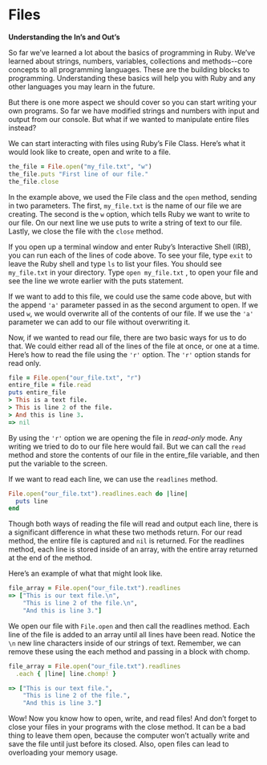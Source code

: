 # Files


__Understanding the In’s and Out’s__

So far we’ve learned a lot about the basics of programming in Ruby. We’ve learned about strings, numbers, variables, collections and methods--core concepts to all programming languages. These are the building blocks to programming. Understanding these basics will help you with Ruby and any other languages you may learn in the future.

But there is one more aspect we should cover so you can start writing your own programs. So far we have modified strings and numbers with input and output from our console. But what if we wanted to manipulate entire files instead?

We can start interacting with files using Ruby’s File Class. Here’s what it would look like to create, open and write to a file.

```ruby
the_file = File.open("my_file.txt", "w")
the_file.puts "First line of our file."
the_file.close
```

In the example above, we used the File class and the `open` method, sending in two parameters. The first, `my_file.txt` is the name of our file we are creating. The second is the `w` option, which tells Ruby we want to write to our file. On our next line we use puts to write a string of text to our file. Lastly, we close the file with the `close` method.

If you open up a terminal window and enter Ruby’s Interactive Shell (IRB), you can run each of the lines of code above. To see your file, type `exit` to leave the Ruby shell and type `ls` to list your files. You should see `my_file.txt` in your directory. Type `open my_file.txt` , to open your file and see the line we wrote earlier with the puts statement.

If we want to add to this file, we could use the same code above, but with the append `'a'` parameter passed in as the second argument to open. If we used `w`, we would overwrite all of the contents of our file. If we use the `'a'` parameter we can add to our file without overwriting it.

Now, if we wanted to read our file, there are two basic ways for us to do that. We could either read all of the lines of the file at once, or one at a time. Here’s how to read the file using the `'r'` option. The `'r'` option stands for read only.

```ruby
file = File.open("our_file.txt", "r")
entire_file = file.read
puts entire_file
> This is a text file.
> This is line 2 of the file.
> And this is line 3.
=> nil
```

By using the `'r'` option we are opening the file in _read-only_ mode. Any writing we tried to do to our file here would fail. But we can call the `read` method and store the contents of our file in the entire_file variable, and then put the variable to the screen.

If we want to read each line, we can use the `readlines` method.

```ruby
File.open("our_file.txt").readlines.each do |line|
  puts line
end
```

Though both ways of reading the file will read and output each line, there is a significant difference in what these two methods return. For our read method, the entire file is captured and `nil` is returned. For the readlines method, each line is stored inside of an array, with the entire array returned at the end of the method.

Here’s an example of what that might look like.

```ruby
file_array = File.open("our_file.txt").readlines
=> ["This is our text file.\n",
    "This is line 2 of the file.\n",
    "And this is line 3."]
```

We open our file with `File.open` and then call the readlines method. Each line of the file is added to an array until all lines have been read. Notice the `\n` new line characters inside of our strings of text. Remember, we can remove these using the each method and passing in a block with chomp.

```ruby
file_array = File.open("our_file.txt").readlines
  .each { |line| line.chomp! }

=> ["This is our text file.",
    "This is line 2 of the file.",
    "And this is line 3."]
```

Wow! Now you know how to open, write, and read files! And don’t forget to close your files in your programs with the close method. It can be a bad thing to leave them open, because the computer won’t actually write and save the file until just before its closed. Also, open files can lead to overloading your memory usage.

<div style="height:30px;"></div>
